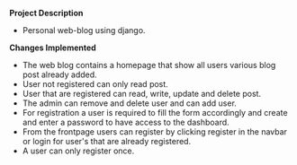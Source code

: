 **Project Description**
- Personal web-blog using django.

**Changes Implemented**
- The web blog contains a homepage that show all users various blog post already added.
- User not registered can only read post.
- User that are registered can read, write, update and delete post.
- The admin can remove and delete user and can add user.
- For registration a user is required to fill the form accordingly and create and enter a password to have access to the dashboard.
- From the frontpage users can register by clicking register in the navbar or login for user's that are already registered.
- A user can only register once.
